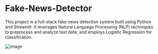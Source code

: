 # Fake-News-Detector

This project is a full-stack fake news detection system built using Python and Streamlit. It leverages Natural Language Processing (NLP) techniques to preprocess and analyze text data, and employs Logistic Regression for classification.

![image](https://github.com/user-attachments/assets/c5c71dd8-4010-47f4-b6ef-dfe5555537ce)

